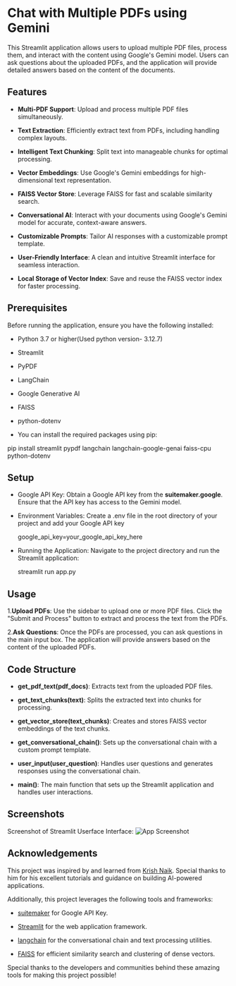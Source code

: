 
# Chat with Multiple PDFs using Gemini

This Streamlit application allows users to upload multiple PDF files, process them, and interact with the content using Google's Gemini model. Users can ask questions about the uploaded PDFs, and the application will provide detailed answers based on the content of the documents.


## Features

- **Multi-PDF Support**: Upload and process multiple PDF files simultaneously.

- **Text Extraction**: Efficiently extract text from PDFs, including handling complex layouts.

- **Intelligent Text Chunking**: Split text into manageable chunks for optimal processing.

- **Vector Embeddings**: Use Google's Gemini embeddings for high-dimensional text representation.

- **FAISS Vector Store**: Leverage FAISS for fast and scalable similarity search.

- **Conversational AI**: Interact with your documents using Google's Gemini model for accurate, context-aware answers.

- **Customizable Prompts**: Tailor AI responses with a customizable prompt template.

- **User-Friendly Interface**: A clean and intuitive Streamlit interface for seamless interaction.

- **Local Storage of Vector Index**: Save and reuse the FAISS vector index for faster processing.

## Prerequisites

Before running the application, ensure you have the following installed:

- Python 3.7 or higher(Used python version- 3.12.7)

- Streamlit

- PyPDF

- LangChain

- Google Generative AI

- FAISS

- python-dotenv

- You can install the required packages using pip:

pip install streamlit pypdf langchain langchain-google-genai faiss-cpu python-dotenv

## Setup

- Google API Key: Obtain a Google API key from the **suitemaker.google**. Ensure that the API key has access to the Gemini model.

- Environment Variables: Create a .env file in the root directory of your project and add your Google API key

  google_api_key=your_google_api_key_here

- Running the Application: Navigate to the project directory and run the Streamlit application:

     streamlit run app.py
## Usage

1.**Upload PDFs**: Use the sidebar to upload one or more PDF files. Click the "Submit and Process" button to extract and process the text from the PDFs.

2.**Ask Questions**: Once the PDFs are processed, you can ask questions in the main input box. The application will provide answers based on the content of the uploaded PDFs.
## Code Structure

- **get_pdf_text(pdf_docs)**: Extracts text from the uploaded PDF files.

- **get_text_chunks(text)**: Splits the extracted text into chunks for processing.

- **get_vector_store(text_chunks)**: Creates and stores FAISS vector embeddings of the text chunks.

- **get_conversational_chain()**: Sets up the conversational chain with a custom prompt template.

- **user_input(user_question)**: Handles user questions and generates responses using the conversational chain.

- **main()**: The main function that sets up the Streamlit application and handles user interactions.


## Screenshots
Screenshot of Streamlit Userface Interface:
![App Screenshot](https://imgur.com/J8aVPWk.png)


## Acknowledgements

This project was inspired by and learned from [Krish Naik](https://youtu.be/uus5eLz6smA?si=vG6HR41Y6WVmsSCc). Special thanks to him for his excellent tutorials and guidance on building AI-powered applications.

Additionally, this project leverages the following tools and frameworks:

 - [suitemaker](https://www.google.com/search?q=suitemaker.google&oq=&gs_lcrp=EgZjaHJvbWUqCQgBECMYJxjqAjIJCAAQIxgnGOoCMgkIARAjGCcY6gIyDwgCEC4YJxjHARjqAhjRAzIJCAMQIxgnGOoCMgkIBBAjGCcY6gIyCQgFECMYJxjqAjIJCAYQIxgnGOoCMgkIBxAuGCcY6gLSAQoxNDgxNzdqMGo3qAIIsAIB8QV9we58A9O5ovEFfcHufAPTuaI&sourceid=chrome&ie=UTF-8) for Google API Key.

 - [Streamlit](https://streamlit.io/) for the web application framework.

 - [langchain](https://www.langchain.com/) for the conversational chain and text processing utilities.
 - [FAISS](https://github.com/facebookresearch/faiss) for efficient similarity search and clustering of dense vectors.

Special thanks to the developers and communities behind these amazing tools for making this project possible!
 

